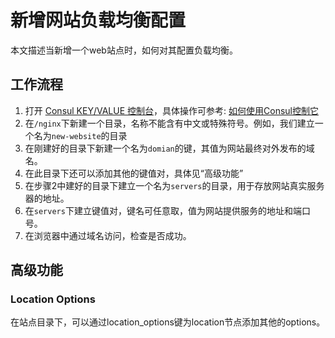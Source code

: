 # 新增网站负载均衡配置
本文描述当新增一个web站点时，如何对其配置负载均衡。

## 工作流程

1. 打开 [Consul KEY/VALUE 控制台](http://consul.ynu.eud.cn)，具体操作可参考: [如何使用Consul控制它]()
2. 在`/nginx`下新建一个目录，名称不能含有中文或特殊符号。例如，我们建立一个名为`new-website`的目录
3. 在刚建好的目录下新建一个名为`domian`的键，其值为网站最终对外发布的域名。
4. 在此目录下还可以添加其他的键值对，具体见“高级功能”
5. 在步骤2中建好的目录下建立一个名为`servers`的目录，用于存放网站真实服务器的地址。
6. 在`servers`下建立键值对，键名可任意取，值为网站提供服务的地址和端口号。
7. 在浏览器中通过域名访问，检查是否成功。

## 高级功能

### Location Options
在站点目录下，可以通过location_options键为location节点添加其他的options。
